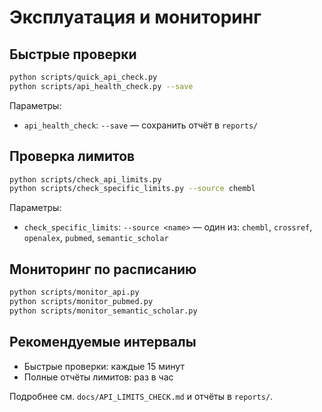 # Эксплуатация и мониторинг

## Быстрые проверки

```bash
python scripts/quick_api_check.py
python scripts/api_health_check.py --save
```

Параметры:

- `api_health_check`: `--save` — сохранить отчёт в `reports/`

## Проверка лимитов

```bash
python scripts/check_api_limits.py
python scripts/check_specific_limits.py --source chembl
```

Параметры:

- `check_specific_limits`: `--source <name>` — один из: `chembl`, `crossref`, `openalex`, `pubmed`, `semantic_scholar`

## Мониторинг по расписанию

```bash
python scripts/monitor_api.py
python scripts/monitor_pubmed.py
python scripts/monitor_semantic_scholar.py
```

## Рекомендуемые интервалы

- Быстрые проверки: каждые 15 минут
- Полные отчёты лимитов: раз в час

Подробнее см. `docs/API_LIMITS_CHECK.md` и отчёты в `reports/`.

